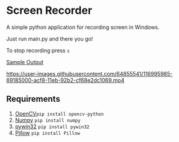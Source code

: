 # Screen Recorder
A simple python application for recording screen in Windows.

Just run main.py and there you go!

To stop recording press `s`

[Sample Output](https://github.com/thepranaygupta/screen-recorder/blob/main/output.mp4?raw=true)

https://user-images.githubusercontent.com/64855541/116995985-69185000-acf8-11eb-92b2-cf68e2dc1069.mp4



## Requirements 
1. [OpenCV](https://pypi.org/project/opencv-python/)`pip install opencv-python`
2. [Numpy](https://pypi.org/project/numpy/)         `pip install numpy`
3. [pywin32](https://pypi.org/project/pywin32/)     `pip install pywin32`
4. [Pillow](https://pypi.org/project/Pillow/)       `pip install Pillow`
